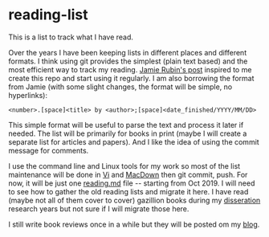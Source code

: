 # reading-list

This is a list to track what I have read. 

Over the years I have been keeping lists in different places and different formats. I think using git provides the simplest (plain text based) and the most efficient way to track my reading. [Jamie Rubin's post](https://www.jamierubin.net/2015/06/27/maintaining-my-reading-list-as-a-github-repo-using-atom-1-0/) inspired to me create this repo and start using it regularly. I am also borrowing the format from Jamie (with some slight changes, the format will be simple, no hyperlinks): 

```
<number>.[space]<title> by <author>;[space]<date_finished/YYYY/MM/DD> 
```
This simple format will be useful to parse the text and process it later if needed. The list will be primarily for books in print (maybe I will create a separate list for articles and papers). And I like the idea of using the commit message for comments. 

I use the command line and Linux tools for my work so most of the list maintenance will be done in [Vi](https://en.wikipedia.org/wiki/Vi) and [MacDown]([https://macdown.uranusjr.com/) then git commit, push. For now, it will be just one [reading.md](https://github.com/sharifX/reading-list/blob/master/reading.md) file -- starting from Oct 2019. I will need to see how to gather the old reading lists and migrate it here. I have read (maybe not all of them cover to cover) gazillion books during my [disseration](https://www.ideals.illinois.edu/handle/2142/92730) research years but not sure if I will migrate those here. 

I still write book reviews once in a while but they will be posted om my [blog](https://medium.com/@sharif.islam). 

